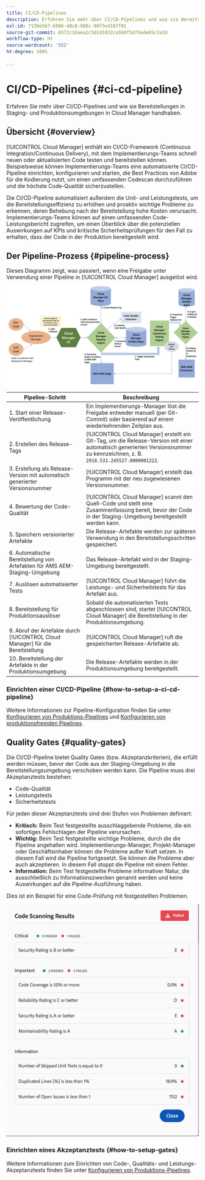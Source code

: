 ```yaml
---
title: CI/CD-Pipelines
description: Erfahren Sie mehr über CI/CD-Pipelines und wie sie Bereitstellungen in Staging- und Produktionsumgebungen in Cloud Manager handhaben.
exl-id: 7130e5b7-6986-48c8-900c-90f3e4187f91
source-git-commit: 6572c16aea2c5d2d1032ca5b0f5d75ade65c3a19
workflow-type: ht
source-wordcount: '552'
ht-degree: 100%

---
```



# CI/CD-Pipelines {#ci-cd-pipeline}

Erfahren Sie mehr über CI/CD-Pipelines und wie sie Bereitstellungen in Staging- und Produktionsumgebungen in Cloud Manager handhaben.

## Übersicht {#overview}

[!UICONTROL Cloud Manager] enthält ein CI/CD-Framework (Continuous Integration/Continuous Delivery), mit dem Implementierungs-Teams schnell neuen oder aktualisierten Code testen und bereitstellen können. Beispielsweise können Implementierungs-Teams eine automatisierte CI/CD-Pipeline einrichten, konfigurieren und starten, die Best Practices von Adobe für die Kodierung nutzt, um einen umfassenden Codescan durchzuführen und die höchste Code-Qualität sicherzustellen.

Die CI/CD-Pipeline automatisiert außerdem die Unit- und Leistungstests, um die Bereitstellungseffizienz zu erhöhen und proaktiv wichtige Probleme zu erkennen, deren Behebung nach der Bereitstellung hohe Kosten verursacht. Implementierungs-Teams können auf einen umfassenden Code-Leistungsbericht zugreifen, um einen Überblick über die potenziellen Auswirkungen auf KPIs und kritische Sicherheitsprüfungen für den Fall zu erhalten, dass der Code in der Produktion bereitgestellt wird.

## Der Pipeline-Prozess {#pipeline-process}

Dieses Diagramm zeigt, was passiert, wenn eine Freigabe unter Verwendung einer Pipeline in [!UICONTROL Cloud Manager] ausgelöst wird.

![Der Pipeline-Prozess](/help/assets/screen_shot_2018-05-30at82457pm.png)

| Pipeline-Schritt | Beschreibung |
|---|---|
| 1. Start einer Release-Veröffentlichung | Ein Implementierungs-Manager löst die Freigabe entweder manuell (per Git-Commit) oder basierend auf einem wiederkehrenden Zeitplan aus. |
| 2. Erstellen des Release-Tags | [!UICONTROL Cloud Manager] erstellt ein Git-Tag, um die Release-Version mit einer automatisch generierten Versionsnummer zu kennzeichnen, z. B. `2018.531.245527.0000001222`. |
| 3. Erstellung als Release-Version mit automatisch generierter Versionsnummer | [!UICONTROL Cloud Manager] erstellt das Programm mit der neu zugewiesenen Versionsnummer. |
| 4. Bewertung der Code-Qualität | [!UICONTROL Cloud Manager] scannt den Quell-Code und stellt eine Zusammenfassung bereit, bevor der Code in der Staging-Umgebung bereitgestellt werden kann. |
| 5. Speichern versionierter Artefakte | Die Release-Artefakte werden zur späteren Verwendung in den Bereitstellungsschritten gespeichert. |
| 6. Automatische Bereitstellung von Artefakten für AMS AEM-Staging-Umgebung | Das Release-Artefakt wird in der Staging-Umgebung bereitgestellt. |
| 7. Auslösen automatisierter Tests | [!UICONTROL Cloud Manager] führt die Leistungs- und Sicherheitstests für das Artefakt aus. |
| 8. Bereitstellung für Produktionsauslöser | Sobald die automatisierten Tests abgeschlossen sind, startet [!UICONTROL Cloud Manager] die Bereitstellung in der Produktionsumgebung. |
| 9. Abruf der Artefakte durch [!UICONTROL Cloud Manager] für die Bereitstellung | [!UICONTROL Cloud Manager] ruft die gespeicherten Release-Artefakte ab. |
| 10. Bereitstellung der Artefakte in der Produktionsumgebung | Die Release-Artefakte werden in der Produktionsumgebung bereitgestellt. |

### Einrichten einer CI/CD-Pipeline {#how-to-setup-a-ci-cd-pipeline}

Weitere Informationen zur Pipeline-Konfiguration finden Sie unter [Konfigurieren von Produktions-Pipelines](/help/using/production-pipelines.md) und [Konfigurieren von produktionsfremden Pipelines](/help/using/non-production-pipelines.md).

## Quality Gates {#quality-gates}

Die CI/CD-Pipeline bietet Quality Gates (bzw. Akzeptanzkriterien), die erfüllt werden müssen, bevor der Code aus der Staging-Umgebung in die Bereitstellungsumgebung verschoben werden kann. Die Pipeline muss drei Akzeptanztests bestehen:

* Code-Qualität
* Leistungstests
* Sicherheitstests

Für jeden dieser Akzeptanztests sind drei Stufen von Problemen definiert:

* **Kritisch:** Beim Test festgestellte ausschlaggebende Probleme, die ein sofortiges Fehlschlagen der Pipeline verursachen.
* **Wichtig:** Beim Test festgestellte wichtige Probleme, durch die die Pipeline angehalten wird. Implementierungs-Manager, Projekt-Manager oder Geschäftsinhaber können die Probleme außer Kraft setzen. In diesem Fall wird die Pipeline fortgesetzt. Sie können die Probleme aber auch akzeptieren. In diesem Fall stoppt die Pipeline mit einem Fehler.
* **Information:** Beim Test festgestellte Probleme informativer Natur, die ausschließlich zu Informationszwecken genannt werden und keine Auswirkungen auf die Pipeline-Ausführung haben.

Dies ist ein Beispiel für eine Code-Prüfung mit festgestellten Problemen.

![Beispiel für Code-Prüfung](/help/assets/quality-gate-failed.png)

### Einrichten eines Akzeptanztests {#how-to-setup-gates}

Weitere Informationen zum Einrichten von Code-, Qualitäts- und Leistungs-Akzeptanztests finden Sie unter [Konfigurieren von Produktions-Pipelines](/help/using/production-pipelines.md).
